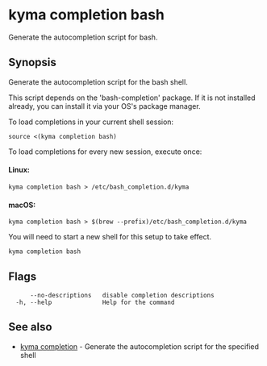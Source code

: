 # kyma completion bash

Generate the autocompletion script for bash.

## Synopsis

Generate the autocompletion script for the bash shell.

This script depends on the 'bash-completion' package.
If it is not installed already, you can install it via your OS's package manager.

To load completions in your current shell session:

	source <(kyma completion bash)

To load completions for every new session, execute once:

#### Linux:

	kyma completion bash > /etc/bash_completion.d/kyma

#### macOS:

	kyma completion bash > $(brew --prefix)/etc/bash_completion.d/kyma

You will need to start a new shell for this setup to take effect.


```bash
kyma completion bash
```

## Flags

```text
      --no-descriptions   disable completion descriptions
  -h, --help              Help for the command
```

## See also

* [kyma completion](kyma_completion.md) - Generate the autocompletion script for the specified shell
